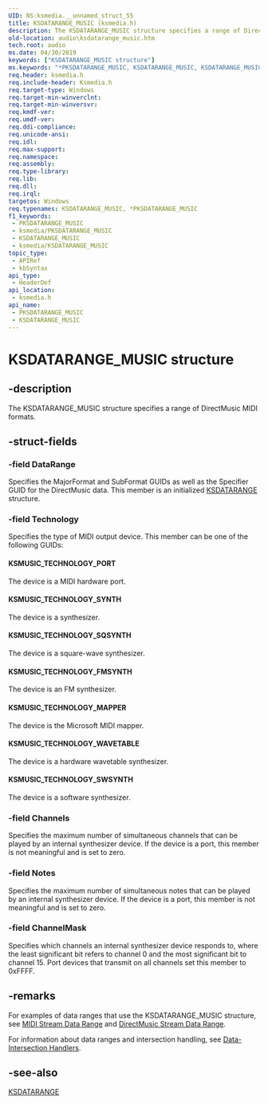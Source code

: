 ```yaml
---
UID: NS:ksmedia.__unnamed_struct_55
title: KSDATARANGE_MUSIC (ksmedia.h)
description: The KSDATARANGE_MUSIC structure specifies a range of DirectMusic MIDI formats.
old-location: audio\ksdatarange_music.htm
tech.root: audio
ms.date: 04/30/2019
keywords: ["KSDATARANGE_MUSIC structure"]
ms.keywords: "*PKSDATARANGE_MUSIC, KSDATARANGE_MUSIC, KSDATARANGE_MUSIC structure [Audio Devices], PKSDATARANGE_MUSIC, PKSDATARANGE_MUSIC structure pointer [Audio Devices], aud-prop_5c82e83d-000e-440e-bfcb-8daef30f5056.xml, audio.ksdatarange_music, ksmedia/KSDATARANGE_MUSIC, ksmedia/PKSDATARANGE_MUSIC"
req.header: ksmedia.h
req.include-header: Ksmedia.h
req.target-type: Windows
req.target-min-winverclnt: 
req.target-min-winversvr: 
req.kmdf-ver: 
req.umdf-ver: 
req.ddi-compliance: 
req.unicode-ansi: 
req.idl: 
req.max-support: 
req.namespace: 
req.assembly: 
req.type-library: 
req.lib: 
req.dll: 
req.irql: 
targetos: Windows
req.typenames: KSDATARANGE_MUSIC, *PKSDATARANGE_MUSIC
f1_keywords:
 - PKSDATARANGE_MUSIC
 - ksmedia/PKSDATARANGE_MUSIC
 - KSDATARANGE_MUSIC
 - ksmedia/KSDATARANGE_MUSIC
topic_type:
 - APIRef
 - kbSyntax
api_type:
 - HeaderDef
api_location:
 - ksmedia.h
api_name:
 - PKSDATARANGE_MUSIC
 - KSDATARANGE_MUSIC
---
```


# KSDATARANGE_MUSIC structure


## -description

The KSDATARANGE_MUSIC structure specifies a range of DirectMusic MIDI formats.

## -struct-fields

### -field DataRange

Specifies the MajorFormat and SubFormat GUIDs as well as the Specifier GUID for the DirectMusic data. This member is an initialized <a href="/previous-versions/ff561658(v=vs.85)">KSDATARANGE</a> structure.

### -field Technology

Specifies the type of MIDI output device. This member can be one of the following GUIDs:





#### KSMUSIC_TECHNOLOGY_PORT

The device is a MIDI hardware port.



#### KSMUSIC_TECHNOLOGY_SYNTH

The device is a synthesizer.



#### KSMUSIC_TECHNOLOGY_SQSYNTH

The device is a square-wave synthesizer.



#### KSMUSIC_TECHNOLOGY_FMSYNTH

The device is an FM synthesizer.



#### KSMUSIC_TECHNOLOGY_MAPPER

The device is the Microsoft MIDI mapper.



#### KSMUSIC_TECHNOLOGY_WAVETABLE

The device is a hardware wavetable synthesizer.



#### KSMUSIC_TECHNOLOGY_SWSYNTH

The device is a software synthesizer.

### -field Channels

Specifies the maximum number of simultaneous channels that can be played by an internal synthesizer device. If the device is a port, this member is not meaningful and is set to zero.

### -field Notes

Specifies the maximum number of simultaneous notes that can be played by an internal synthesizer device. If the device is a port, this member is not meaningful and is set to zero.

### -field ChannelMask

Specifies which channels an internal synthesizer device responds to, where the least significant bit refers to channel 0 and the most significant bit to channel 15. Port devices that transmit on all channels set this member to 0xFFFF.

## -remarks

For examples of data ranges that use the KSDATARANGE_MUSIC structure, see <a href="/windows-hardware/drivers/audio/midi-stream-data-range">MIDI Stream Data Range</a> and <a href="/windows-hardware/drivers/audio/directmusic-stream-data-range">DirectMusic Stream Data Range</a>.

For information about data ranges and intersection handling, see <a href="/windows-hardware/drivers/audio/data-intersection-handlers">Data-Intersection Handlers</a>.

## -see-also

<a href="/previous-versions/ff561658(v=vs.85)">KSDATARANGE</a>

